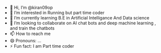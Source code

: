 - 👋 Hi, I’m @kiran09op
- 👀 I’m interested in Running but part time coder 
- 🌱 I’m currently learning B.E in Artificial Intelligance And Data science
- 💞️ I’m looking to collaborate on AI chat bots and deep machine learning , and train the chatbots
- 📫 How to reach me 
- 😄 Pronouns: ...
- ⚡ Fun fact: I am Part time coder

<!---
kiran09op/kiran09op is a ✨ special ✨ repository because its `README.md` (this file) appears on your GitHub profile.
You can click the Preview link to take a look at your changes.
--->
